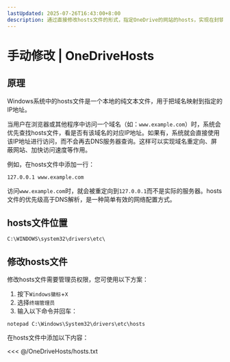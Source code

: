 ```yaml
---
lastUpdated: 2025-07-26T16:43:00+8:00
description: 通过直接修改hosts文件的形式，指定OneDrive的网站的hosts，实现在封锁OneDrive的ip地址的区域使用OneDrive
---
```


# 手动修改 | OneDriveHosts

## 原理

Windows系统中的hosts文件是一个本地的纯文本文件，用于把域名映射到指定的IP地址。

当用户在浏览器或其他程序中访问一个域名（如：`www.example.com`）时，系统会优先查找hosts文件，看是否有该域名的对应IP地址。如果有，系统就会直接使用该IP地址进行访问，而不会再去DNS服务器查询。这样可以实现域名重定向、屏蔽网站、加快访问速度等作用。

例如，在hosts文件中添加一行：

```ansi
127.0.0.1 www.example.com
```

访问`www.example.com`时，就会被重定向到`127.0.0.1`而不是实际的服务器。hosts文件的优先级高于DNS解析，是一种简单有效的网络配置方式。

## hosts文件位置

```ansi
C:\WINDOWS\system32\drivers\etc\
```

## 修改hosts文件

修改hosts文件需要管理员权限，您可使用以下方案：

1. 按下`Windows徽标`+`X`
2. 选择`终端管理员`
3. 输入以下命令并回车：

```shell
notepad C:\Windows\System32\drivers\etc\hosts
```

在hosts文件中添加以下内容：

<<< @/OneDriveHosts/hosts.txt
